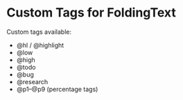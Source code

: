 Custom Tags for FoldingText
===========================

Custom tags available:

- @hl / @highlight
- @low
- @high
- @todo
- @bug
- @research
- @p1–@p9 (percentage tags)
